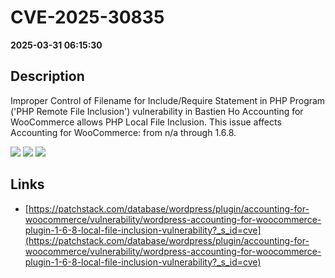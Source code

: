 # CVE-2025-30835

**2025-03-31 06:15:30**

## Description
Improper Control of Filename for Include/Require Statement in PHP Program ('PHP Remote File Inclusion') vulnerability in Bastien Ho Accounting for WooCommerce allows PHP Local File Inclusion. This issue affects Accounting for WooCommerce: from n/a through 1.6.8.

![](https://img.shields.io/static/v1?label=Score&message=7.5&color=red)
![](https://img.shields.io/static/v1?label=Severity&message=HIGH&color=red)
![](https://img.shields.io/static/v1?label=CWE&message=RFI&color=green)

## Links
- [https://patchstack.com/database/wordpress/plugin/accounting-for-woocommerce/vulnerability/wordpress-accounting-for-woocommerce-plugin-1-6-8-local-file-inclusion-vulnerability?_s_id=cve](https://patchstack.com/database/wordpress/plugin/accounting-for-woocommerce/vulnerability/wordpress-accounting-for-woocommerce-plugin-1-6-8-local-file-inclusion-vulnerability?_s_id=cve)
